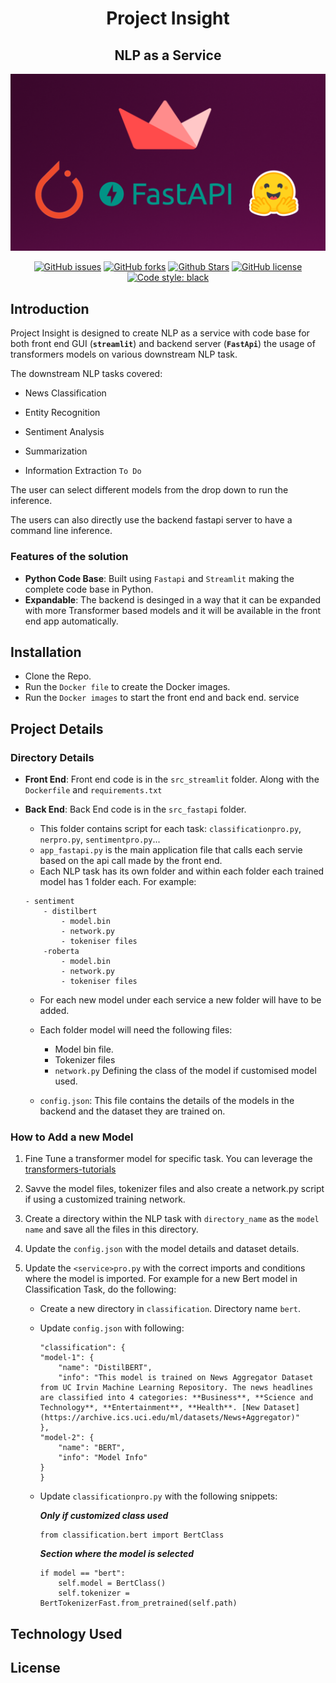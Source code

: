 <h1 align="center">Project Insight</h1>

<h2 align="center">NLP as a Service</h2>

<p align="center">
<img alt="Project Insight" src="meta/Insight.png">
</p>

<p align="center">
<a href="https://github.com/abhimishra91/insight/issues"><img alt="GitHub issues" src="https://img.shields.io/github/issues/abhimishra91/insight"></a>
<a href="https://github.com/abhimishra91/insight/network"><img alt="GitHub forks" src="https://img.shields.io/github/forks/abhimishra91/insight"></a>
<a href="https://github.com/abhimishra91/insight/stargazers"><img alt="Github Stars" src="https://img.shields.io/github/stars/abhimishra91/insight"></a>
<a href="https://github.com/abhimishra91/insight/blob/master/LICENSE"><img alt="GitHub license" src="https://img.shields.io/github/license/abhimishra91/insight"></a>
<a href="https://github.com/abhimishra91/insight/"><img alt="Code style: black" src="https://img.shields.io/badge/code%20style-black-000000.svg"></a>
</p>



## Introduction

Project Insight is designed to create NLP as a service with code base for both front end GUI (**`streamlit`**)  and backend server (**`FastApi`**) the usage of transformers models on various downstream NLP task.

The downstream NLP tasks covered:

* News Classification

* Entity Recognition

* Sentiment Analysis

* Summarization

* Information Extraction `To Do`

The user can select different models from the drop down to run the inference.

The users can also directly use the backend fastapi server to have a command line inference. 

### Features of the solution

* **Python Code Base**: Built using `Fastapi` and `Streamlit` making the complete code base in Python.
* **Expandable**: The backend is desinged in a way that it can be expanded with more Transformer based models and it will be available in the front end app automatically. 

## Installation

* Clone the Repo.
* Run the `Docker file` to create the Docker images.
* Run the `Docker images` to start the front end and back end. service

## Project Details

### Directory Details

* **Front End**: Front end code is in the `src_streamlit` folder. Along with the `Dockerfile` and `requirements.txt`

* **Back End**: Back End code is in the `src_fastapi` folder.
    * This folder contains script for each task: `classificationpro.py`, `nerpro.py`, `sentimentpro.py`...
    * `app_fastapi.py` is the main application file that calls each servie based on the api call made by the front end.
    * Each NLP task has its own folder and within each folder each trained model has 1 folder each. For example:
    ```
    - sentiment
        - distilbert
            - model.bin
            - network.py
            - tokeniser files
        -roberta
            - model.bin
            - network.py
            - tokeniser files
    ```
    * For each new model under each service a new folder will have to be added.
    * Each folder model will need the following files:
        * Model bin file.
        * Tokenizer files
        * `network.py` Defining the class of the model if customised model used.

    * `config.json`: This file contains the details of the models in the backend and the dataset they are trained on.

### How to Add a new Model

1. Fine Tune a transformer model for specific task. You can leverage the [transformers-tutorials](https://github.com/abhimishra91/transformers-tutorials)

2. Savve the model files, tokenizer files and also create a network.py script if using a customized training network.

3. Create a directory within the NLP task with `directory_name` as the `model name` and save all the files in this directory.

4. Update the `config.json` with the model details and dataset details.

5. Update the `<service>pro.py` with the correct imports and conditions where the model is imported. For example for a new Bert model in Classification Task, do the following:
    * Create a new directory in `classification`. Directory name `bert`.
    * Update `config.json` with following:
        ```
        "classification": {
        "model-1": {
            "name": "DistilBERT",
            "info": "This model is trained on News Aggregator Dataset from UC Irvin Machine Learning Repository. The news headlines are classified into 4 categories: **Business**, **Science and Technology**, **Entertainment**, **Health**. [New Dataset](https://archive.ics.uci.edu/ml/datasets/News+Aggregator)"
        },
        "model-2": {
            "name": "BERT",
            "info": "Model Info"
        }
        }
        ```
    * Update `classificationpro.py` with the following snippets:
        
        **_Only if customized class used_**
        ```
        from classification.bert import BertClass
        ```

        **_Section where the model is selected_**
        ```
        if model == "bert":
            self.model = BertClass()
            self.tokenizer = BertTokenizerFast.from_pretrained(self.path)
        ```

## Technology Used

## License

